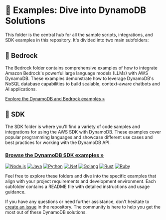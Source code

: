 # 📂 Examples: Dive into DynamoDB Solutions

This folder is the central hub for all the sample scripts, integrations, and SDK examples in this repository. It's divided into two main subfolders:

## 📂 Bedrock

The Bedrock folder contains comprehensive examples of how to integrate Amazon Bedrock's powerful large language models (LLMs) with AWS DynamoDB. These examples demonstrate how to leverage DynamoDB's NoSQL database capabilities to build scalable, context-aware chatbots and AI applications.

[Explore the DynamoDB and Bedrock examples »](./Bedrock/README.md)

## 📂 SDK

The SDK folder is where you'll find a variety of code samples and integrations for using the AWS SDK with DynamoDB. These examples cover popular programming languages and showcase different use cases and best practices for working with the DynamoDB API.

### [Browse the DynamoDB SDK examples »](./SDK/README.md)

[![Node.js](https://img.shields.io/badge/Node.js-339933?style=for-the-badge&logo=nodedotjs&logoColor=white)](./SDK/node.js/README.md) [![Java](https://img.shields.io/badge/Java-007396?style=for-the-badge&logo=openjdk&logoColor=white)](./SDK/java/README.md) [![Python](https://img.shields.io/badge/Python-3776AB?style=for-the-badge&logo=python&logoColor=white)](./SDK/python/README.md) [![.Net](https://img.shields.io/badge/.Net-512BD4?style=for-the-badge&logo=dotnet&logoColor=white)](./SDK/dotnet/README.md) [![Golang](https://img.shields.io/badge/Go-00ADD8?style=for-the-badge&logo=go&logoColor=white)](./SDK/golang/README.md) [![Rust](https://img.shields.io/badge/Rust-000000?style=for-the-badge&logo=rust&logoColor=white)](./SDK/rust/README.md) [![Ruby](https://img.shields.io/badge/Ruby-CC342D?style=for-the-badge&logo=ruby&logoColor=white)](./SDK/ruby/README.md)

Feel free to explore these folders and dive into the specific examples that align with your project requirements and development environment. Each subfolder contains a README file with detailed instructions and usage guidance.

If you have any questions or need further assistance, don't hesitate to [create an issue](https://github.com/aws-samples/aws-dynamodb-examples/issues/new) in the repository. The community is here to help you get the most out of these DynamoDB solutions.
